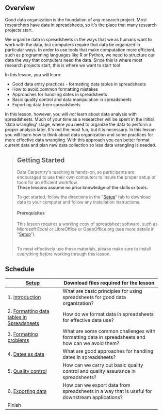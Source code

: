 ## Overview

Good data organization is the foundation of any research project. Most 
researchers have data in spreadsheets, so it's the place that many research
projects start. 

We organize data in spreadsheets in the ways that we as humans want to work with the data, 
but computers require that data be organized in particular ways. In order
to use tools that make computation more efficient, such as programming 
languages like R or Python, we need to structure our data the way that 
computers need the data. Since this is where most research projects start, 
this is where we want to start too!

In this lesson, you will learn:

- Good data entry practices - formatting data tables in spreadsheets
- How to avoid common formatting mistakes
- Approaches for handling dates in spreadsheets
- Basic quality control and data manipulation in spreadsheets
- Exporting data from spreadsheets

In this lesson, however, you will *not* learn about data analysis with spreadsheets.
Much of your time as a researcher will be spent in the initial 'data wrangling'
stage, where you need to organize the data to perform a proper analysis later.
It's not the most fun, but it is necessary. In this lesson you will
learn how to think about data organization and some practices for more 
effective data wrangling. With this approach you can better format current data
and plan new data collection so less data wrangling is needed.


> ## Getting Started
>
> Data Carpentry's teaching is hands-on, so participants are encouraged to use
> their own computers to insure the proper setup of tools for an efficient 
> workflow. <br>**These lessons assume no prior knowledge of the skills or tools.**
>
> To get started, follow the directions in the "[Setup](setup.md)" tab to 
> download data to your computer and follow any installation instructions.
>
> #### Prerequisites
>
> This lesson requires a working copy of spreadsheet software, such as Microsoft
> Excel or LibreOffice or OpenOffice.org (see more details in "[Setup](../setup.md)").
> 
> <br>To most effectively use these materials, please make sure to install 
> everything *before* working through this lesson.


## Schedule
| [Setup](../setup.md)                      | Download files required for the lesson                                                          | 
|-------------------------------------------|-------------------------------------------------------------------------------------------------| 
| 1. [Introduction](00-spreadsheet-intro.md)                           | What are basic principles for using spreadsheets for good data organization?                    |  
| 2. [Formatting data tables in Spreadsheets](01-spreadsheet-format-data.md) | How do we format data in spreadsheets for effective data use?                                   | 
| 3. [Formatting problems](02-spreadsheets-common-mistakes.md)                    | What are some common challenges with formatting data in spreadsheets and how can we avoid them? | 
| 4. [Dates as data](03-spreadsheets-dates-as-data.md)                          | What are good approaches for handling dates in spreadsheets?                                    |  
| 5. [Quality control](04-spreadsheets-quality-control.md)                        | How can we carry out basic quality control and quality assurance in spreadsheets?               |   
| 6. [Exporting data](05-spreadsheets-export-data.md)                         | How can we export data from spreadsheets in a way that is useful for downstream applications?   | 
| Finish                                    |                                                                                                 | 
